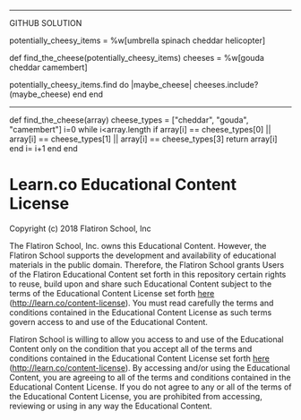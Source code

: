 ___________________________________
GITHUB SOLUTION 

potentially_cheesy_items = %w[umbrella spinach cheddar helicopter]

def find_the_cheese(potentially_cheesy_items)
  cheeses = %w[gouda cheddar camembert]

  potentially_cheesy_items.find do |maybe_cheese|
    cheeses.include?(maybe_cheese)
  end
end
___________________________________





def find_the_cheese(array)
  cheese_types = ["cheddar", "gouda", "camembert"]
  i=0
  while i<array.length
    if array[i] == cheese_types[0] || array[i] == cheese_types[1] || array[i] == cheese_types[3]
      return array[i]
    end
    i= i+1
  end
end







# Learn.co Educational Content License

Copyright (c) 2018 Flatiron School, Inc

The Flatiron School, Inc. owns this Educational Content. However, the Flatiron
School supports the development and availability of educational materials in
the public domain. Therefore, the Flatiron School grants Users of the Flatiron
Educational Content set forth in this repository certain rights to reuse, build
upon and share such Educational Content subject to the terms of the Educational
Content License set forth [here](http://learn.co/content-license)
(http://learn.co/content-license). You must read carefully the terms and
conditions contained in the Educational Content License as such terms govern
access to and use of the Educational Content.

Flatiron School is willing to allow you access to and use of the Educational
Content only on the condition that you accept all of the terms and conditions
contained in the Educational Content License set forth
[here](http://learn.co/content-license) (http://learn.co/content-license).  By
accessing and/or using the Educational Content, you are agreeing to all of the
terms and conditions contained in the Educational Content License.  If you do
not agree to any or all of the terms of the Educational Content License, you
are prohibited from accessing, reviewing or using in any way the Educational
Content.
